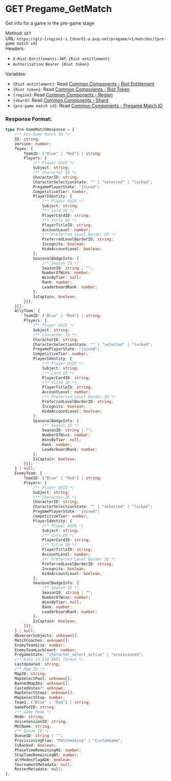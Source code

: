 <!--

This file is automatically generated!
Do not edit it directly!
See https://github.com/techchrism/valorant-api-docs/blob/trunk/contributing.md for more information.

-->

# GET Pregame_GetMatch

Get info for a game in the pre-game stage  


Method: `GET`  
URL: `https://glz-{region}-1.{shard}.a.pvp.net/pregame/v1/matches/{pre-game match id}`  
Headers:
 - `X-Riot-Entitlements-JWT`: `{Riot entitlement}`
 - `Authorization`: `Bearer {Riot token}`

Variables:
 - `{Riot entitlement}`: Read [Common Components - Riot Entitlement](../common-components.md#riot-entitlement)
 - `{Riot token}`: Read [Common Components - Riot Token](../common-components.md#riot-token)
 - `{region}`: Read [Common Components - Region](../common-components.md#region)
 - `{shard}`: Read [Common Components - Shard](../common-components.md#shard)
 - `{pre-game match id}`: Read [Common Components - Pregame Match ID](../common-components.md#pregame-match-id)


### Response Format:
```ts
type Pre-GameMatchResponse = {
    /** Pre-Game Match ID */
    ID: string;
    Version: number;
    Teams: {
        TeamID: ("Blue" | "Red") | string;
        Players: {
            /** Player UUID */
            Subject: string;
            /** Character ID */
            CharacterID: string;
            CharacterSelectionState: "" | "selected" | "locked";
            PregamePlayerState: "joined";
            CompetitiveTier: number;
            PlayerIdentity: {
                /** Player UUID */
                Subject: string;
                /** Card ID */
                PlayerCardID: string;
                /** Title ID */
                PlayerTitleID: string;
                AccountLevel: number;
                /** Preferred Level Border ID */
                PreferredLevelBorderID: string;
                Incognito: boolean;
                HideAccountLevel: boolean;
            };
            SeasonalBadgeInfo: {
                /** Season ID */
                SeasonID: string | "";
                NumberOfWins: number;
                WinsByTier: null;
                Rank: number;
                LeaderboardRank: number;
            };
            IsCaptain: boolean;
        }[];
    }[];
    AllyTeam: {
        TeamID: ("Blue" | "Red") | string;
        Players: {
            /** Player UUID */
            Subject: string;
            /** Character ID */
            CharacterID: string;
            CharacterSelectionState: "" | "selected" | "locked";
            PregamePlayerState: "joined";
            CompetitiveTier: number;
            PlayerIdentity: {
                /** Player UUID */
                Subject: string;
                /** Card ID */
                PlayerCardID: string;
                /** Title ID */
                PlayerTitleID: string;
                AccountLevel: number;
                /** Preferred Level Border ID */
                PreferredLevelBorderID: string;
                Incognito: boolean;
                HideAccountLevel: boolean;
            };
            SeasonalBadgeInfo: {
                /** Season ID */
                SeasonID: string | "";
                NumberOfWins: number;
                WinsByTier: null;
                Rank: number;
                LeaderboardRank: number;
            };
            IsCaptain: boolean;
        }[];
    } | null;
    EnemyTeam: {
        TeamID: ("Blue" | "Red") | string;
        Players: {
            /** Player UUID */
            Subject: string;
            /** Character ID */
            CharacterID: string;
            CharacterSelectionState: "" | "selected" | "locked";
            PregamePlayerState: "joined";
            CompetitiveTier: number;
            PlayerIdentity: {
                /** Player UUID */
                Subject: string;
                /** Card ID */
                PlayerCardID: string;
                /** Title ID */
                PlayerTitleID: string;
                AccountLevel: number;
                /** Preferred Level Border ID */
                PreferredLevelBorderID: string;
                Incognito: boolean;
                HideAccountLevel: boolean;
            };
            SeasonalBadgeInfo: {
                /** Season ID */
                SeasonID: string | "";
                NumberOfWins: number;
                WinsByTier: null;
                Rank: number;
                LeaderboardRank: number;
            };
            IsCaptain: boolean;
        }[];
    } | null;
    ObserverSubjects: unknown[];
    MatchCoaches: unknown[];
    EnemyTeamSize: number;
    EnemyTeamLockCount: number;
    PregameState: "character_select_active" | "provisioned";
    /** Date in ISO 8601 format */
    LastUpdated: string;
    /** Map ID */
    MapID: string;
    MapSelectPool: unknown[];
    BannedMapIDs: unknown[];
    CastedVotes?: unknown;
    MapSelectSteps: unknown[];
    MapSelectStep: number;
    Team1: ("Blue" | "Red") | string;
    GamePodID: string;
    /** Game Mode */
    Mode: string;
    VoiceSessionID: string;
    MUCName: string;
    /** Queue ID */
    QueueID: string | "";
    ProvisioningFlow: "Matchmaking" | "CustomGame";
    IsRanked: boolean;
    PhaseTimeRemainingNS: number;
    StepTimeRemainingNS: number;
    altModesFlagADA: boolean;
    TournamentMetadata: null;
    RosterMetadata: null;
};
```
